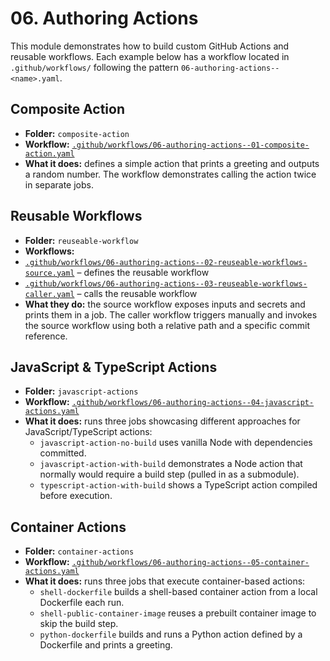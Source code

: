 # 06. Authoring Actions

This module demonstrates how to build custom GitHub Actions and reusable workflows. Each example below has a workflow located in `.github/workflows/` following the pattern `06-authoring-actions--<name>.yaml`.

## Composite Action
- **Folder:** `composite-action`
- **Workflow:** [`.github/workflows/06-authoring-actions--01-composite-action.yaml`](../.github/workflows/06-authoring-actions--01-composite-action.yaml)
- **What it does:** defines a simple action that prints a greeting and outputs a
  random number. The workflow demonstrates calling the action twice in
  separate jobs.

## Reusable Workflows
- **Folder:** `reuseable-workflow`
- **Workflows:**
 - [`.github/workflows/06-authoring-actions--02-reuseable-workflows-source.yaml`](../.github/workflows/06-authoring-actions--02-reuseable-workflows-source.yaml) – defines the reusable workflow
 - [`.github/workflows/06-authoring-actions--03-reuseable-workflows-caller.yaml`](../.github/workflows/06-authoring-actions--03-reuseable-workflows-caller.yaml) – calls the reusable workflow
  - **What they do:** the source workflow exposes inputs and secrets and prints
    them in a job. The caller workflow triggers manually and invokes the source
    workflow using both a relative path and a specific commit reference.

## JavaScript & TypeScript Actions
- **Folder:** `javascript-actions`
- **Workflow:** [`.github/workflows/06-authoring-actions--04-javascript-actions.yaml`](../.github/workflows/06-authoring-actions--04-javascript-actions.yaml)
- **What it does:** runs three jobs showcasing different approaches for
  JavaScript/TypeScript actions:
  - `javascript-action-no-build` uses vanilla Node with dependencies committed.
  - `javascript-action-with-build` demonstrates a Node action that normally
    would require a build step (pulled in as a submodule).
  - `typescript-action-with-build` shows a TypeScript action compiled before
    execution.

## Container Actions
- **Folder:** `container-actions`
- **Workflow:** [`.github/workflows/06-authoring-actions--05-container-actions.yaml`](../.github/workflows/06-authoring-actions--05-container-actions.yaml)
- **What it does:** runs three jobs that execute container-based actions:
  - `shell-dockerfile` builds a shell-based container action from a local
    Dockerfile each run.
  - `shell-public-container-image` reuses a prebuilt container image to skip the
    build step.
  - `python-dockerfile` builds and runs a Python action defined by a Dockerfile
    and prints a greeting.